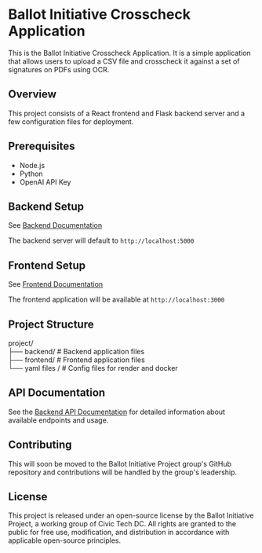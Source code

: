# Ballot Initiative Crosscheck Application

This is the Ballot Initiative Crosscheck Application. It is a simple application that allows users to upload a CSV file and crosscheck it against a set of signatures on PDFs using OCR.

## Overview

This project consists of a React frontend and Flask backend server and a few configuration files for deployment.

## Prerequisites

- Node.js
- Python
- OpenAI API Key

## Backend Setup

See [Backend Documentation](./backend/README.md)

The backend server will default to `http://localhost:5000`

## Frontend Setup

See [Frontend Documentation](./bi-frontend/README.md)

The frontend application will be available at `http://localhost:3000`

## Project Structure
project/  
├── backend/ # Backend application files  
├── frontend/ # Frontend application files  
└── yaml files / # Config files for render and docker  

## API Documentation

See the [Backend API Documentation](./backend/README.md) for detailed information about available endpoints and usage.

## Contributing

This will soon be moved to the Ballot Initiative Project group's GitHub repository and contributions will be handled by the group's leadership.

## License

This project is released under an open-source license by the Ballot Initiative Project, a working group of Civic Tech DC. All rights are granted to the public for free use, modification, and distribution in accordance with applicable open-source principles.

